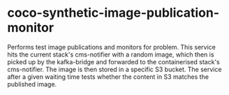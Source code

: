 # coco-synthetic-image-publication-monitor

Performs test image publications and monitors for problem.
This service hits the current stack's cms-notifier with a random image, which then is picked up by the kafka-bridge and forwarded to the containerised stack's cms-notifier. The image is then stored in a specific S3 bucket. The service after a given waiting time tests whether the content in S3 matches the published image. 
